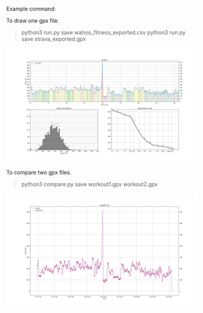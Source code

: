 Example command:

To draw one gpx file.

> python3 run.py save wahoo_fitness_exported.csv
> python3 run.py save strava_exported.gpx

![run](/examples/8_kickr.png?raw=true)

To compare two gpx files.

> python3 compare.py save workout1.gpx workout2.gpx

![compare](/examples/8_kickr_vs_8_assioma.png?raw=true)
